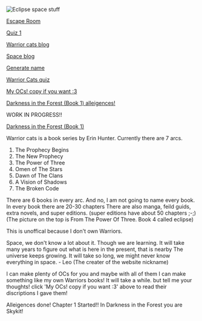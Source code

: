 ![Eclipse space stuff](https://adaeris.github.io/eclipse%20space%20stuff.jpg)

[Escape Room](https://adaeris.github.io/mars/index.html#)

[Quiz 1](https://adaeris.github.io/quiz1)

[Warrior cats blog](https://adaeris.github.io/warriorblog)

[Space blog](adaeris.github.io/spaceblog)

[Generate name](https://adaeris.github.io/catnames/)

[Warrior Cats quiz](https://adaeris.github.io/warriorsquiz)

[My OCs! copy if you want :3](https://adaeris.github.io/OCS)


[Darkness in the Forest (Book 1) alleigences!](https://adaeris.github.io/BookoneDarknessintheForestAlleigences)

WORK IN PROGRESS!!

[Darkness in the Forest (Book 1)](https://adaeris.github.io/Darknessintheforest)

Warrior cats is a book series by Erin Hunter. Currently there are 7 arcs.
1. The Prophecy Begins
2. The New Prophecy
3. The Power of Three
4. Omen of The Stars
5. Dawn of The Clans
6. A Vision of Shadows
7. The Broken Code

There are 6 books in every arc.
And no, I am not going to name every book.
In every book there are 20-30 chapters
There are also manga, feild guids, extra novels, and super editions. (super editions have about 50 chapters ;-;)
(The picture on the top is From The Power Of Three. Book 4 called eclipse)

This is unoffical because I don't own Warriors.



Space, we don't know a lot about it. Though we are learning. It will take many years to figure out what is here in the present, that is nearby
The universe keeps growing. It will take so long, we might never know everything in space. - Leo (The creater of the website nickname)

I can make plenty of OCs for you and maybe with all of them I can make something like my own Warriors books! It will take a while. but tell me your thoughts! click 'My OCs! copy if you want :3' above to read their discriptions I gave them!

Alleigences done! Chapter 1 Started!! In Darkness in the Forest you are Skykit!
